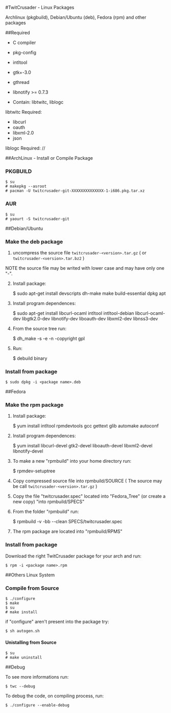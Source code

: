 #TwitCrusader - Linux Packages

Archlinux (pkgbuild), Debian/Ubuntu (deb), Fedora (rpm) and other packages

##Required

* C compiler
* pkg-config
* intltool
* gtk+-3.0
* gthread
* libnotify >= 0.7.3

* Contain: libtwitc, liblogc

libtwitc Required:

* libcurl 
* oauth
* libxml-2.0
* json

liblogc Required: //


##ArchLinux - Install or Compile Package

### PKGBUILD
    $ su
    # makepkg --asroot
    # pacman -U twitcrusader-git-XXXXXXXXXXXXXX-1-i686.pkg.tar.xz

### AUR
    $ su
    # yaourt -S twitcrusader-git


##Debian/Ubuntu

### Make the deb package

1) uncompress the source file `twitcrusader-<version>.tar.gz` ( or `twitcrusader-<version>.tar.bz2` )

NOTE the source file may be writed with lower case and may have only one  "-". 

2) Install package:

    $ sudo apt-get install devscripts dh-make make build-essential dpkg apt

3) Install program dependences:

    $ sudo apt-get install libcurl-ocaml intltool intltool-debian libcurl-ocaml-dev libgtk2.0-dev libnotify-dev liboauth-dev libxml2-dev libnss3-dev

4) From the source tree run:

    $ dh_make -s -e <email address> -n -copyright gpl

5) Run:

    $ debuild binary 

### Install from package

    $ sudo dpkg -i <package name>.deb


##Fedora

### Make the rpm package


1) Install package:  

    $ yum install intltool rpmdevtools gcc gettext glib automake autoconf
    
2) Install program dependences: 

    $ yum install libcurl-devel gtk2-devel liboauth-devel libxml2-devel libnotify-devel

2) To make a new "rpmbuild" into your home directory run:

    $ rpmdev-setuptree

3) Copy compressed source file into rpmbuild/SOURCE
	( The source may be call `twitcrusader-<version>.tar.gz` )

4) Copy the file "twitcrusader.spec" located into "Fedora_Tree" (or create a new copy) "into rpmbuild/SPECS"

5) From the folder "rpmbuild" run:

    $ rpmbuild -v -bb --clean SPECS/twitcrusader.spec

6) The rpm package are located into "rpmbuild/RPMS"


### Install from package

Download the right TwitCrusader package for your arch and run:

    $ rpm -i <package name>.rpm

##Others Linux System

### Compile from Source
    $ ./configure
    $ make
    $ su
    # make install

if "configure" aren't present into the package try:

    $ sh autogen.sh

#### Unistalling from Source
    $ su
    # make uninstall
    
    
##Debug

To see more informations run:

    $ twc --debug

To debug the code, on compiling process, run:

    $ ./configure --enable-debug
